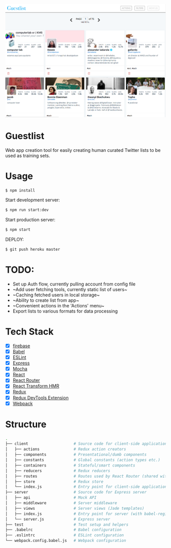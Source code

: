 <p align="center">
  <img src="https://raw.githubusercontent.com/mannynotfound/guestlist/master/guestlist.png" />
</p>

# Guestlist

Web app creation tool for easily creating human curated Twitter lists to be used as training sets.

# Usage

```bash
$ npm install
```

Start development server:

```bash
$ npm run start:dev
```

Start production server:

```bash
$ npm start
```

DEPLOY:

```bash
$ git push heroku master
```

# TODO:

* Set up Auth flow, currently pulling account from config file
* ~Add user fetching tools, currently static list of users~
* ~Caching fetched users in local storage~
* ~Ability to create list from app~
* ~Convenient actions in the 'Actions' menu~
* Export lists to various formats for data processing

# Tech Stack

- [x] [firebase](https://firebase.com/)
- [x] [Babel](https://babeljs.io/)
- [x] [ESLint](http://eslint.org/)
- [x] [Express](http://expressjs.com/)
- [x] [Mocha](https://mochajs.org/)
- [x] [React](http://facebook.github.io/react/)
- [x] [React Router](https://github.com/reactjs/react-router)
- [x] [React Transform HMR](https://github.com/gaearon/react-transform-hmr)
- [x] [Redux](http://redux.js.org/)
- [x] [Redux DevTools Extension](https://github.com/zalmoxisus/redux-devtools-extension)
- [x] [Webpack](https://webpack.github.io)

# Structure

```bash
.
├── client                    # Source code for client-side application
│   ├── actions               # Redux action creators
│   ├── components            # Presentational/dumb components
│   ├── constants             # Global constants (action types etc.)
│   ├── containers            # Stateful/smart components
│   ├── reducers              # Redux reducers
│   ├── routes                # Routes used by React Router (shared with server)
│   ├── store                 # Redux store
│   └── index.js              # Entry point for client-side application
├── server                    # Source code for Express server
│   ├── api                   # Mock API
│   ├── middleware            # Server middleware
│   ├── views                 # Server views (Jade templates)
│   ├── index.js              # Entry point for server (with babel-register etc.)
│   └── server.js             # Express server
├── test                      # Test setup and helpers
├── .babelrc                  # Babel configuration
├── .eslintrc                 # ESLint configuration
└── webpack.config.babel.js   # Webpack configuration
```

